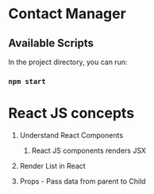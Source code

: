 # Contact Manager

## Available Scripts

In the project directory, you can run:

### `npm start`

# React JS concepts

1. Understand React Components
    1. React JS components renders JSX
    
2. Render List in React
3. Props - Pass data from parent to Child
